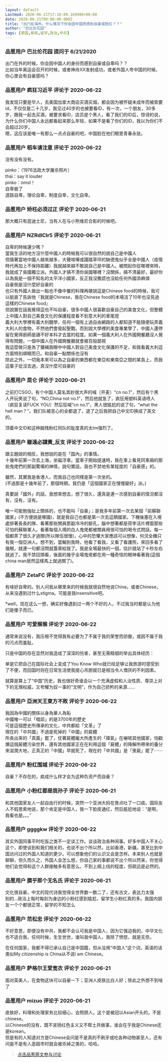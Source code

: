 ```yaml
---
layout: default
Lastmod: 2020-06-21T17:10:09.169988+00:00
date: 2020-06-21T00:00:00.000Z
title: "出门在海外，什么情况下你会因中国而感到自豪或脸红？？"
author: "巴比伦花园"
tags: [美国,移民,留学,政治,中共]
---
```



### 品葱用户 **巴比伦花园** 提问于 6/21/2020
    
出门在外的时候，你会因中国人的身份而感到自豪或自卑吗？？  
比如当年奥运会召开的时候，或者神舟XX发射成功，或者外国人夸中国的时候，你心里会有自豪感吗？
    
                

### 品葱用户 **疯狂习近平** 评论于 2020-06-22
        
我发现只要是华人，去美国加拿大商店买酒买烟，都会因为被怀疑未成年而被索要id，不仅仅是二十几岁，我见过40岁的也被要看ID，有一次，一个朋友，30多岁，跟我一起去买酒，被要求看ID，店员是个黑人，看了我们的ID后，惊讶的说，为什么你们中国人永远都看起来那么年轻，如果不是看了你们的ID，我以为你们不会超过20岁。  
嗯，这应该是唯一有那么一点点自豪的吧，中国脸在他们眼里青春永驻。
        
                

### 品葱用户 **稻车请注意** 评论于 2020-06-22
        
没有没有没有。  
  
pinko：（1976法政大学屠杀照片）  
thai：say it louder  
pinko：nmsl！  
自卑极了  
道路自卑，理论自卑，制度自卑，文化自卑。
        
                

### 品葱用户 **矫枉必须过正** 评论于 2020-06-21
        
那大概只有逛迪士尼，当有人在与小熊维尼合影的时候吧。
        
                

### 品葱用户 **NZRdlClr5** 评论于 2020-06-21
        
自卑的時候還少嗎？  
當我生活的地方沒什麼中國人的時候我可以很自然的說自己是中國人  
但隨著當地中國人越來越多，大聲喧嘩或踐踏草坪的缺德鬼似乎全是中國人（疫情時代再加上不保持距離）我就越來越不敢說自己是中國人。被問起你從哪裡來時，我就成了吳國獨立派。外國人才搞不清你吳國哪裡？沒關係，搞不清最好，最好你以為我是一個不知名的太平洋小國家，反正我沒撒謊也沒給任何外國添麻煩  
自豪倒是沒什麼好自豪的  
也只有外國人做出一點也不像中餐的料理再硬說這是Chinese food的時候，我可以挺直了告訴他『我就是Chinese，我在Chinese food的本場活了10年也沒見過這樣的Chinese food』  
但說實在話我覺得這也不叫自豪，很多中國人很喜歡自豪自己的美食文化，但整體上中國人對自己美食文化的保護程度看不到意大利的車尾燈  
義大利大學裡有義大利麵學，任何一個有上過自由網路的人都知道不能隨便玩弄義大利人的食物，不然他們會發起聖戰。而別說大學裡的美食專業學了，中國人還停留在覺得廚師是讀不好本科才去當的程度。如果一個義大利人在外國開餐廳沒人覺得有問題，一個中國人在外國開餐廳就會被百般鄙視  
我這麼做只是為了彌補我眼中中國人對自己美食文化保護的不足，和我看義大利這方面特別順眼而已。和自豪一點關係也沒有  
除此之外，一切我本來可以為之自豪的東西都在東亞和東南亞之間的某島上，而我這輩子從沒去過，真沒什麼可自豪的
        
                

### 品葱用户 **昆仑** 评论于 2020-06-21
        
之前打CSGO，有个中国人莫名其妙很大声的喊（开麦）“cn no.1”，然后有个黑人开玩笑说了句，“NO,China not no.1”，然后他就急了，疯狂用塑料英语喷人（疯狂复读FUCK YOU）然后狂喊“cn no.1”，黑人很尴尬的说了句，“what the hell man？”，我们队被恶心的全都退了，退了之后我把自己中文ID换成了英文的。  
  
顶着中文ID和这种脑残粉红同队的耻度真的太tm强烈了。
        
                

### 品葱用户 **雖遠必譴責_反支** 评论于 2020-06-22
        
跟主題說的相反，我想說的是在「国內」的事情。  
十幾年前第一次去上海，坐磁浮車。當車子開始提速時，我在車上看見同車廂的那些鬼佬們的那副驚嘆的神情，說句實話，我也不禁地有某程度的「自豪感」的。  
  
雖然，其實我是香港人，而我自己也同樣是第一次坐的。  
(不過那是十幾年前了，那個時期，我仍是「這個國家正在慢慢變好」派。)  
  
真要說「國外」的話，我想來想去，想了很久，還真是連一次感到自豪的情況都沒有，沒有，沒有。  
  
唯一可能勉強扯上關係的，也不能叫「自豪」；是我多年前第一次去某個「前蘇聯國家」(不方便說是哪國)，就是我自己也都是第一次去這類國家。下機後塞在入境處排著長長的隊、看著那些關員那副冷冷的臉孔，腦中想著都是荷李活片裡面那些可怕的蘇聯軍人。看著每個入境的白人鬼佬都被關員用很可怕的喝令式問話，每一個都弄了很久才過關(所以隊伍很慢)，心中的恐懼大家應該可以想像，何況全機只有我一個亞洲人。想不到，當輪到我時，他看了看我，又看了看護照，來回多看了幾眼，就連一句都沒問就蓋章給我了。我是全場最快的一個，估計就站了十秒左右就過了。我不禁回頭看，後面的幾乎全場鬼佬都在用一種奇怪的眼神看著我(這個china man居然這樣馬上就過關了)。
        
                

### 品葱用户 **ZetaFC** 评论于 2020-06-22
        
有啥好自卑的。别人问我从哪里来的时候我就很自然地说China，或者Chinese，从来没遇到过什么stigma。可能是我insensitive吧。  
  
\*well，现在这么一想，确实好像遇到过一两个不好的人，不过我当时都是认为他们是傻子而已。
        
                

### 品葱用户 **可爱猴猴** 评论于 2020-06-22
        
通常来说没有，我压根不觉得我有必要为了不属于我的荣誉而骄傲，或因不属于我的污点而羞耻。  
  
只是中国的存在显然对我造成了深深的伤害，甚至无需精细的举出具体经历：  
  
单是它把自己在国际社会上变成了You Know Who就已经足够让我旅游时感受到了不便，而回国时则在日常生活使我提心吊胆就已是相当令人憎厌的不利因素。  
  
就算是算上了“中国”历史，我也很好奇谁会以一个充满虚假和人治性质、尊崇上对下的无理权威，又夸耀为奴一事的“文明”，作为自己骄矜的来源......
        
                

### 品葱用户 **亞洲天王東方不敗** 评论于 2020-06-22
        
我因為中國的關係以身為華人為恥  
中國唯一可以「唱邱」的是3700年的歷史  
可是這個歷史所傳承的文化，中共都給「文革」了  
現在的「中共國」不過是死掉的「中國」的屍體  
所長出來的「真菌」罷了，仗著屍體龐大所產生的「瘴氣」在嚇唬其他國家，怕戳爆這個屍體污染世界，還有其他國家正在在利用這個「屍體」的降解所帶來的養分來滋潤大地，正真正的「中國」早就死了，現在的「中共國」是「喪屍」罷了⋯⋯
        
                

### 品葱用户 **粉红围城** 评论于 2020-06-22
        
自豪？不存在的，疯成什么样才会为这种负资产而自豪？
        
                

### 品葱用户 **小粉红都是我孙子** 评论于 2020-06-21
        
和其他国家友人一起自由行的时候，突然一个亚洲大妈在景点吐了一口痰。国际友人不假思索地说，那个肯定是中国人，我一下脸皮通红，然后尴尬地说：“是啊，我看也是。。。”
        
                

### 品葱用户 **ggggkw** 评论于 2020-06-22
        
其实外国同事平时吃饭之类不一定谈工作。谈谈政治各种闲事。好多中国人不关心这个，即使谈到和我们相关的，也说不出个所以然，比如香港，新疆。甚至比到中国访问过的外国人知道的更少。可以想象他们的认识又会是怎样。本来别人也就是聊聊，但久而久之，外国人会怎么想，你自己家的事都说不出个所以然来，你觉得他们会觉得和这个人群接触多有意思么。不到上纲上线的程度，但疏远是必然的。
        
                

### 品葱用户 **膜乎那个无名氏** 评论于 2020-06-21
        
文化很自豪，中文的现代诗我觉得全世界数一数二了，还有古文，表达力太强  
别的...政治上每时每刻为身边的小粉红感到尴尬，留学生小粉红真的多。我国内朋友一个个都很正常，留学的不知怎么
        
                

### 品葱用户 **范松忠** 评论于 2020-06-22
        
不好意思，即便没有中共，我都不会认可我是中国人，因为它强迫我的，中华文化也不适合我，任何时候，生生世世，谁叫我中国人，我除了愤怒，就是无奈。  
  
在任何国家，我都不得已承认自己是中国籍，但从没用“中国人”这个词，英语的话类似My citizenship is China从不说I am Chinese。
        
                

### 品葱用户 **萨格尔王爱宽衣** 评论于 2020-06-21
        
面对英美人，在食物这块可以自豪一下；亚洲人皮肤比白人好；除此之外想不到啥了
        
                

### 品葱用户 **mizuo** 评论于 2020-06-21
        
皮肤好，料理和处理家务比较细心，会照顾人。这个是被冠以Asian开头的，不是chinese。  
以Chinese的没有，既不宣扬红色主义又不帮土共做事，谁会在乎我是Chinese还是korean。  
但是有的人知道对方是Chinese会问是不是真的不刷牙或吃各种动物甚至人，还有问是不是有人逛超市时就会被杀掉之类的，哈哈。
        
                





> [点击品葱原文参与讨论](https://pincong.rocks/question/27556)

